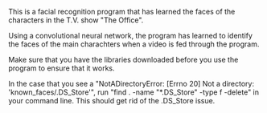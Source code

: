 This is a facial recognition program that has learned the faces of the characters in the T.V. show "The Office".

Using a convolutional neural network, the program has learned to identify the faces of the main charachters when a video is fed
through the program.

Make sure that you have the libraries downloaded before you use the program to ensure that it works.

In the case that you see a "NotADirectoryError: [Errno 20] Not a directory: 'known_faces/.DS_Store'", 
run
"find . -name "*.DS_Store" -type f -delete" 
in your command line. This should get rid of the .DS_Store issue.

